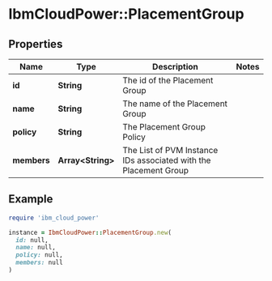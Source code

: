 # IbmCloudPower::PlacementGroup

## Properties

| Name | Type | Description | Notes |
| ---- | ---- | ----------- | ----- |
| **id** | **String** | The id of the Placement Group |  |
| **name** | **String** | The name of the Placement Group |  |
| **policy** | **String** | The Placement Group Policy |  |
| **members** | **Array&lt;String&gt;** | The List of PVM Instance IDs associated with the Placement Group |  |

## Example

```ruby
require 'ibm_cloud_power'

instance = IbmCloudPower::PlacementGroup.new(
  id: null,
  name: null,
  policy: null,
  members: null
)
```

